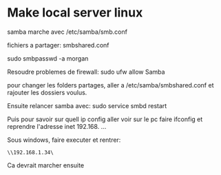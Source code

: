 # Make local server linux

samba marche avec /etc/samba/smb.conf

fichiers a partager:
smbshared.conf

sudo smbpasswd -a morgan

Resoudre problemes de firewall: 
sudo ufw allow Samba


pour changer les folders partages, aller a /etc/samba/smbshared.conf et rajouter les dossiers voulus.

Ensuite relancer samba avec:
    sudo service smbd restart

Puis pour savoir sur quell ip config aller voir sur le pc faire ifconfig et reprendre l'adresse inet 192.168. ...

Sous windows, faire executer et rentrer:

    \\192.168.1.34\

Ca devrait marcher ensuite